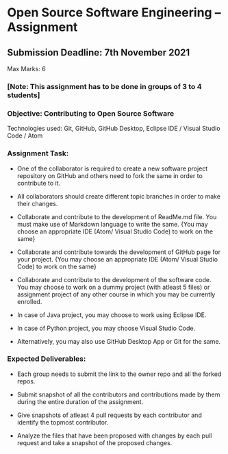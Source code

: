 # Open Source Software Engineering – Assignment
## Submission Deadline: 7th November 2021
Max Marks: 6

### [Note: This assignment has to be done in groups of 3 to 4 students]

### Objective: Contributing to Open Source Software
Technologies used: Git, GitHub, GitHub Desktop, Eclipse IDE / Visual Studio Code / Atom

### Assignment Task:
- One of the collaborator is required to create a new software project repository on GitHub and others need to fork the same in order to contribute to it.
- All collaborators should create different topic branches in order to make their changes.
- Collaborate and contribute to the development of ReadMe.md file. You must make use of Markdown language to write the same.
    {You may choose an appropriate IDE (Atom/ Visual Studio Code) to work on the same}
- Collaborate and contribute towards the development of GitHub page for your project.
    {You may choose an appropriate IDE (Atom/ Visual Studio Code) to work on the same}

- Collaborate and contribute to the development of the software code. You may choose to work on a dummy project (with atleast 5 files) or assignment project of any other course in which you may be currently enrolled.
- In case of Java project, you may choose to work using Eclipse IDE.
- In case of Python project, you may choose Visual Studio Code.
- Alternatively, you may also use GitHub Desktop App or Git for the same.

### Expected Deliverables:
- Each group needs to submit the link to the owner repo and all the forked repos.

- Submit snapshot of all the contributors and contributions made by them during the entire duration of the assignment.
- Give snapshots of atleast 4 pull requests by each contributor and identify the topmost contributor.
- Analyze the files that have been proposed with changes by each pull request and take a snapshot of the proposed changes.

